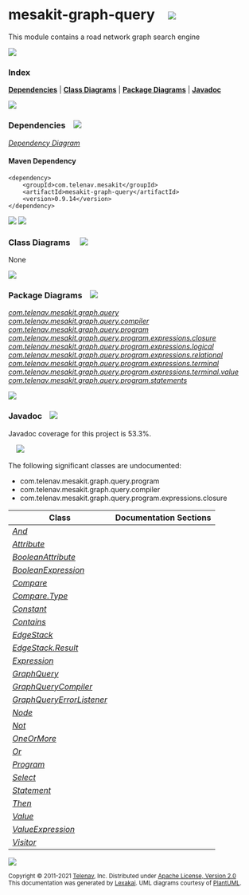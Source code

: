 [//]: # (start-user-text)



[//]: # (end-user-text)

# mesakit-graph-query &nbsp;&nbsp; <img src="https://telenav.github.io/telenav-assets/images/icons/graph-32.png" srcset="https://telenav.github.io/telenav-assets/images/icons/graph-32-2x.png 2x"/>

This module contains a road network graph search engine

<img src="https://telenav.github.io/telenav-assets/images/separators/horizontal-line-512.png" srcset="https://telenav.github.io/telenav-assets/images/separators/horizontal-line-512-2x.png 2x"/>

### Index



[**Dependencies**](#dependencies) | [**Class Diagrams**](#class-diagrams) | [**Package Diagrams**](#package-diagrams) | [**Javadoc**](#javadoc)

<img src="https://telenav.github.io/telenav-assets/images/separators/horizontal-line-512.png" srcset="https://telenav.github.io/telenav-assets/images/separators/horizontal-line-512-2x.png 2x"/>

### Dependencies <a name="dependencies"></a> &nbsp;&nbsp; <img src="https://telenav.github.io/telenav-assets/images/icons/dependencies-32.png" srcset="https://telenav.github.io/telenav-assets/images/icons/dependencies-32-2x.png 2x"/>

[*Dependency Diagram*](https://www.mesakit.org/0.9.14/lexakai/mesakit/mesakit-graph/query/documentation/diagrams/dependencies.svg)

#### Maven Dependency

    <dependency>
        <groupId>com.telenav.mesakit</groupId>
        <artifactId>mesakit-graph-query</artifactId>
        <version>0.9.14</version>
    </dependency>

<img src="https://telenav.github.io/telenav-assets/images/separators/horizontal-line-128.png" srcset="https://telenav.github.io/telenav-assets/images/separators/horizontal-line-128-2x.png 2x"/>

[//]: # (start-user-text)



[//]: # (end-user-text)

<img src="https://telenav.github.io/telenav-assets/images/separators/horizontal-line-128.png" srcset="https://telenav.github.io/telenav-assets/images/separators/horizontal-line-128-2x.png 2x"/>

### Class Diagrams <a name="class-diagrams"></a> &nbsp; &nbsp; <img src="https://telenav.github.io/telenav-assets/images/icons/diagram-40.png" srcset="https://telenav.github.io/telenav-assets/images/icons/diagram-40-2x.png 2x"/>

None

<img src="https://telenav.github.io/telenav-assets/images/separators/horizontal-line-128.png" srcset="https://telenav.github.io/telenav-assets/images/separators/horizontal-line-128-2x.png 2x"/>

### Package Diagrams <a name="package-diagrams"></a> &nbsp;&nbsp; <img src="https://telenav.github.io/telenav-assets/images/icons/box-24.png" srcset="https://telenav.github.io/telenav-assets/images/icons/box-24-2x.png 2x"/>

[*com.telenav.mesakit.graph.query*](https://www.mesakit.org/0.9.14/lexakai/mesakit/mesakit-graph/query/documentation/diagrams/com.telenav.mesakit.graph.query.svg)  
[*com.telenav.mesakit.graph.query.compiler*](https://www.mesakit.org/0.9.14/lexakai/mesakit/mesakit-graph/query/documentation/diagrams/com.telenav.mesakit.graph.query.compiler.svg)  
[*com.telenav.mesakit.graph.query.program*](https://www.mesakit.org/0.9.14/lexakai/mesakit/mesakit-graph/query/documentation/diagrams/com.telenav.mesakit.graph.query.program.svg)  
[*com.telenav.mesakit.graph.query.program.expressions.closure*](https://www.mesakit.org/0.9.14/lexakai/mesakit/mesakit-graph/query/documentation/diagrams/com.telenav.mesakit.graph.query.program.expressions.closure.svg)  
[*com.telenav.mesakit.graph.query.program.expressions.logical*](https://www.mesakit.org/0.9.14/lexakai/mesakit/mesakit-graph/query/documentation/diagrams/com.telenav.mesakit.graph.query.program.expressions.logical.svg)  
[*com.telenav.mesakit.graph.query.program.expressions.relational*](https://www.mesakit.org/0.9.14/lexakai/mesakit/mesakit-graph/query/documentation/diagrams/com.telenav.mesakit.graph.query.program.expressions.relational.svg)  
[*com.telenav.mesakit.graph.query.program.expressions.terminal*](https://www.mesakit.org/0.9.14/lexakai/mesakit/mesakit-graph/query/documentation/diagrams/com.telenav.mesakit.graph.query.program.expressions.terminal.svg)  
[*com.telenav.mesakit.graph.query.program.expressions.terminal.value*](https://www.mesakit.org/0.9.14/lexakai/mesakit/mesakit-graph/query/documentation/diagrams/com.telenav.mesakit.graph.query.program.expressions.terminal.value.svg)  
[*com.telenav.mesakit.graph.query.program.statements*](https://www.mesakit.org/0.9.14/lexakai/mesakit/mesakit-graph/query/documentation/diagrams/com.telenav.mesakit.graph.query.program.statements.svg)

<img src="https://telenav.github.io/telenav-assets/images/separators/horizontal-line-128.png" srcset="https://telenav.github.io/telenav-assets/images/separators/horizontal-line-128-2x.png 2x"/>

### Javadoc <a name="javadoc"></a> &nbsp;&nbsp; <img src="https://telenav.github.io/telenav-assets/images/icons/books-24.png" srcset="https://telenav.github.io/telenav-assets/images/icons/books-24-2x.png 2x"/>

Javadoc coverage for this project is 53.3%.  
  
&nbsp; &nbsp; <img src="https://telenav.github.io/telenav-assets/images/meters/meter-50-96.png" srcset="https://telenav.github.io/telenav-assets/images/meters/meter-50-96-2x.png 2x"/>


The following significant classes are undocumented:  

- com.telenav.mesakit.graph.query.program  
- com.telenav.mesakit.graph.query.compiler  
- com.telenav.mesakit.graph.query.program.expressions.closure

| Class | Documentation Sections |
|---|---|
| [*And*](https://www.mesakit.org/0.9.14/javadoc/mesakit/mesakit.graph.query////////////////////////////////////////////////////////////////.html) |  |  
| [*Attribute*](https://www.mesakit.org/0.9.14/javadoc/mesakit/mesakit.graph.query/////////////////////////////////////////////////////////////////////////////.html) |  |  
| [*BooleanAttribute*](https://www.mesakit.org/0.9.14/javadoc/mesakit/mesakit.graph.query////////////////////////////////////////////////////////////////////////////////////.html) |  |  
| [*BooleanExpression*](https://www.mesakit.org/0.9.14/javadoc/mesakit/mesakit.graph.query//////////////////////////////////////////////////////////.html) |  |  
| [*Compare*](https://www.mesakit.org/0.9.14/javadoc/mesakit/mesakit.graph.query/////////////////////////////////////////////////////////////////////.html) |  |  
| [*Compare.Type*](https://www.mesakit.org/0.9.14/javadoc/mesakit/mesakit.graph.query//////////////////////////////////////////////////////////////////////////.html) |  |  
| [*Constant*](https://www.mesakit.org/0.9.14/javadoc/mesakit/mesakit.graph.query////////////////////////////////////////////////////////////////////////////.html) |  |  
| [*Contains*](https://www.mesakit.org/0.9.14/javadoc/mesakit/mesakit.graph.query//////////////////////////////////////////////////////////////////////.html) |  |  
| [*EdgeStack*](https://www.mesakit.org/0.9.14/javadoc/mesakit/mesakit.graph.query//////////////////////////////////////////////////.html) |  |  
| [*EdgeStack.Result*](https://www.mesakit.org/0.9.14/javadoc/mesakit/mesakit.graph.query/////////////////////////////////////////////////////////.html) |  |  
| [*Expression*](https://www.mesakit.org/0.9.14/javadoc/mesakit/mesakit.graph.query///////////////////////////////////////////////////.html) |  |  
| [*GraphQuery*](https://www.mesakit.org/0.9.14/javadoc/mesakit/mesakit.graph.query///////////////////////////////////////////.html) |  |  
| [*GraphQueryCompiler*](https://www.mesakit.org/0.9.14/javadoc/mesakit/mesakit.graph.query////////////////////////////////////////////////////////////.html) |  |  
| [*GraphQueryErrorListener*](https://www.mesakit.org/0.9.14/javadoc/mesakit/mesakit.graph.query/////////////////////////////////////////////////////////////////.html) |  |  
| [*Node*](https://www.mesakit.org/0.9.14/javadoc/mesakit/mesakit.graph.query/////////////////////////////////////////////.html) |  |  
| [*Not*](https://www.mesakit.org/0.9.14/javadoc/mesakit/mesakit.graph.query////////////////////////////////////////////////////////////////.html) |  |  
| [*OneOrMore*](https://www.mesakit.org/0.9.14/javadoc/mesakit/mesakit.graph.query//////////////////////////////////////////////////////////////////////.html) |  |  
| [*Or*](https://www.mesakit.org/0.9.14/javadoc/mesakit/mesakit.graph.query///////////////////////////////////////////////////////////////.html) |  |  
| [*Program*](https://www.mesakit.org/0.9.14/javadoc/mesakit/mesakit.graph.query////////////////////////////////////////////////.html) |  |  
| [*Select*](https://www.mesakit.org/0.9.14/javadoc/mesakit/mesakit.graph.query//////////////////////////////////////////////////////////.html) |  |  
| [*Statement*](https://www.mesakit.org/0.9.14/javadoc/mesakit/mesakit.graph.query//////////////////////////////////////////////////.html) |  |  
| [*Then*](https://www.mesakit.org/0.9.14/javadoc/mesakit/mesakit.graph.query////////////////////////////////////////////////////////////////////.html) |  |  
| [*Value*](https://www.mesakit.org/0.9.14/javadoc/mesakit/mesakit.graph.query/////////////////////////////////////////////////////////////////////////.html) |  |  
| [*ValueExpression*](https://www.mesakit.org/0.9.14/javadoc/mesakit/mesakit.graph.query///////////////////////////////////////////////////////////////////////////////////.html) |  |  
| [*Visitor*](https://www.mesakit.org/0.9.14/javadoc/mesakit/mesakit.graph.query////////////////////////////////////////////////.html) |  |  

[//]: # (start-user-text)



[//]: # (end-user-text)

<img src="https://telenav.github.io/telenav-assets/images/separators/horizontal-line-512.png" srcset="https://telenav.github.io/telenav-assets/images/separators/horizontal-line-512-2x.png 2x"/>

<sub>Copyright &#169; 2011-2021 [Telenav](https://telenav.com), Inc. Distributed under [Apache License, Version 2.0](LICENSE)</sub>  
<sub>This documentation was generated by [Lexakai](https://lexakai.org). UML diagrams courtesy of [PlantUML](https://plantuml.com).</sub>
